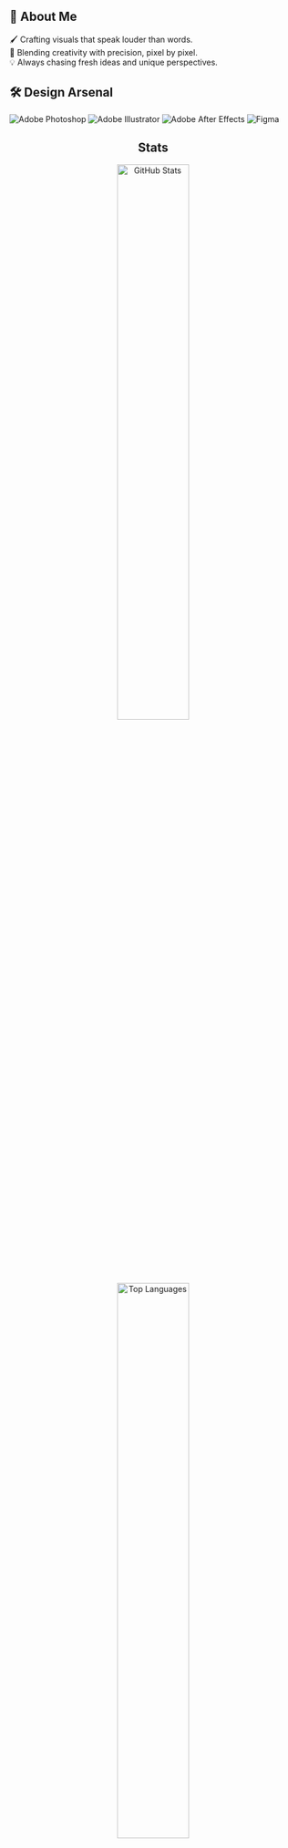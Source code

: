 ## 🎨 About Me
🖌️ Crafting visuals that speak louder than words.  
📐 Blending creativity with precision, pixel by pixel.  
💡 Always chasing fresh ideas and unique perspectives.  

## 🛠️ Design Arsenal

![Adobe Photoshop](https://img.shields.io/badge/Adobe%20Photoshop-31A8FF?style=for-the-badge&logo=Adobe%20Photoshop&logoColor=white)
![Adobe Illustrator](https://img.shields.io/badge/Adobe%20Illustrator-FF9A00?style=for-the-badge&logo=Adobe%20Illustrator&logoColor=white)
![Adobe After Effects](https://img.shields.io/badge/Adobe%20After%20Effects-9999FF?style=for-the-badge&logo=Adobe%20After%20Effects&logoColor=white)
![Figma](https://img.shields.io/badge/Figma-F24E1E?style=for-the-badge&logo=Figma&logoColor=white)

<h2 align="center">Stats</h2>
<p align="center">
  <img width="50%" src="https://github-readme-stats.vercel.app/api?username=DESIGNER_USERNAME&theme=dracula&show_icons=true&hide_border=true&count_private=true" alt="GitHub Stats" />
</p>
<p align="center">
  <img width="50%" src="https://github-readme-stats.vercel.app/api/top-langs/?username=DESIGNER_USERNAME&theme=dracula&show_icons=true&hide_border=true&layout=compact" alt="Top Languages" />
</p>
